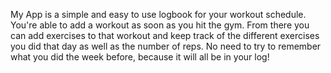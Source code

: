 My App is a simple and easy to use logbook for your workout schedule. You're able to add a workout as soon as you hit the gym. From there you can add exercises to that workout and keep track of the different exercises you did that day as well as the number of reps. No need to try to remember what you did the week before, because it will all be in your log! 